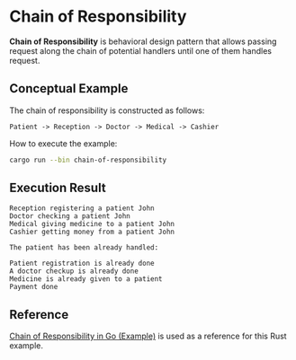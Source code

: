 # Chain of Responsibility

**Chain of Responsibility** is behavioral design pattern that allows passing
request along the chain of potential handlers until one of them handles request.

## Conceptual Example

The chain of responsibility is constructed as follows:

```
Patient -> Reception -> Doctor -> Medical -> Cashier
```

How to execute the example:

```bash
cargo run --bin chain-of-responsibility
```

## Execution Result

```
Reception registering a patient John
Doctor checking a patient John
Medical giving medicine to a patient John
Cashier getting money from a patient John

The patient has been already handled:

Patient registration is already done
A doctor checkup is already done
Medicine is already given to a patient
Payment done
```

## Reference

[Chain of Responsibility in Go (Example)](https://refactoring.guru/design-patterns/chain-of-responsibility/go/example) is used as a reference for this Rust example.
